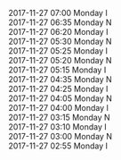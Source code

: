 2017-11-27 07:00 Monday  I  
2017-11-27 06:35 Monday  N  
2017-11-27 06:20 Monday  I  
2017-11-27 05:30 Monday  N  
2017-11-27 05:25 Monday  I  
2017-11-27 05:20 Monday  N  
2017-11-27 05:15 Monday  I  
2017-11-27 04:35 Monday  N  
2017-11-27 04:25 Monday  I  
2017-11-27 04:05 Monday  N  
2017-11-27 04:00 Monday  I  
2017-11-27 03:15 Monday  N  
2017-11-27 03:10 Monday  I  
2017-11-27 03:00 Monday  N  
2017-11-27 02:55 Monday  I  
